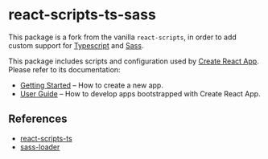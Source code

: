 # react-scripts-ts-sass

This package is a fork from the vanilla `react-scripts`, in order to add custom support for [Typescript](https://www.typescriptlang.org/) and [Sass](http://sass-lang.com/).

This package includes scripts and configuration used by [Create React App](https://github.com/facebookincubator/create-react-app).
Please refer to its documentation:

* [Getting Started](https://github.com/facebookincubator/create-react-app/blob/master/README.md#getting-started) – How to create a new app.
* [User Guide](https://github.com/facebookincubator/create-react-app/blob/master/packages/react-scripts/template/README.md) – How to develop apps bootstrapped with Create React App.

## References

* [react-scripts-ts](https://github.com/wmonk/create-react-app-typescript)
* [sass-loader](https://github.com/jtangelder/sass-loader)
